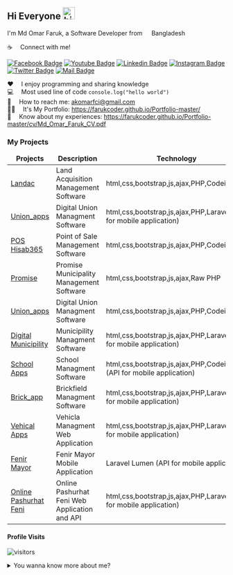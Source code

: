 ## Hi Everyone <img src="https://user-images.githubusercontent.com/1303154/88677602-1635ba80-d120-11ea-84d8-d263ba5fc3c0.gif" width="28px" alt="hi">

I'm Md Omar Faruk, a Software Developer from <img src="https://image.flaticon.com/icons/svg/323/323299.svg" width="13"/> Bangladesh

:coffee: &emsp;Connect with me!

[![Facebook Badge](https://img.shields.io/badge/Facebook-1877F2?style=for-the-badge&logo=facebook&logoColor=white)](https://www.facebook.com/omarfaruk9345/) [![Youtube Badge](https://img.shields.io/badge/YouTube-FF0000?style=for-the-badge&logo=youtube&logoColor=white)](https://www.youtube.com/c/MdOmarFaruk45) [![Linkedin Badge](https://img.shields.io/badge/LinkedIn-0077B5?style=for-the-badge&logo=linkedin&logoColor=white)](https://www.linkedin.com/in/omarfaruk9345/) [![Instagram Badge](https://img.shields.io/badge/Instagram-E4405F?style=for-the-badge&logo=instagram&logoColor=white)](https://www.instagram.com/md_omar.faruk/?hl=en) [![Twitter Badge](https://img.shields.io/badge/Twitter-1DA1F2?style=for-the-badge&logo=twitter&logoColor=white)](https://twitter.com/Farukomarfci) [![Mail Badge](https://img.shields.io/badge/Gmail-D14836?style=for-the-badge&logo=gmail&logoColor=white)](mailto:akomarfci@gmail.com)


:hearts: &emsp;I enjoy programming and sharing knowledge <br/>
:computer: &emsp;Most used line of code `console.log("hello world")` <br/>
:e-mail: &emsp;How to reach me: akomarfci@gmail.com<br/>
👨‍💻 &emsp;It's My Portfolio: https://farukcoder.github.io/Portfolio-master/<br/>
📄 &emsp;Know about my experiences: https://farukcoder.github.io/Portfolio-master/cv/Md_Omar_Faruk_CV.pdf<br/>
<!-- 
#### Things I code with

[![SASS Badge](https://img.shields.io/badge/Sass-CC6699?style=for-the-badge&logo=sass&logoColor=white)](#) [![Javascript Badge](https://img.shields.io/badge/-Javascript-F0DB4F?style=for-the-badge&labelColor=black&logo=javascript&logoColor=F0DB4F)](#) [![Typescript Badge](https://img.shields.io/badge/-Typescript-007acc?style=for-the-badge&labelColor=black&logo=typescript&logoColor=007acc)](#) [![React Badge](https://img.shields.io/badge/-React-61DBFB?style=for-the-badge&labelColor=black&logo=react&logoColor=61DBFB)](#) [![Next.js Badge](https://img.shields.io/badge/next.js-000000?style=for-the-badge&logo=nextdotjs&logoColor=white)](#) [![Nodejs Badge](https://img.shields.io/badge/-Nodejs-3C873A?style=for-the-badge&labelColor=black&logo=node.js&logoColor=3C873A)](#) [![Express.js Badge](https://img.shields.io/badge/Express.js-000000?style=for-the-badge&logo=express&logoColor=white)](#) [![MongoDB Badge](https://img.shields.io/badge/MongoDB-4EA94B?style=for-the-badge&logo=mongodb&logoColor=white)](#) [![GraphQL Badge](https://img.shields.io/badge/-GraphQl-e535ab?style=for-the-badge&labelColor=black&logo=node.js&logoColor=e535ab)](#) [![VSCode Badge](https://img.shields.io/badge/Visual_Studio-5C2D91?style=for-the-badge&logo=visual%20studio&logoColor=white)](#) [![Git Badge](https://img.shields.io/badge/Git-F05032?style=for-the-badge&logo=git&logoColor=white)](#) -->


### My Projects

<table>
  <thead align="center">
    <tr border: none;>
      <td><b>Projects</b></td>
      <td><b>Description</b></td>
      <td><b>Technology</b></td>
      <td><b>Responses</b></td>
    </tr>
  </thead>
  <tbody>
     <tr>
      <td><a href="https://landac.lggazipur.com/" target="_blank">Landac</a></td>
      <td>Land Acquisition Management Software</td>
      <td>html,css,bootstrap,js,ajax,PHP,Codeignetor </td>
      <td>1 Organization(Gazipur District)</td>
    </tr>
    <tr>
      <td><a href="http://upsebafeni.com/" target="_blank">Union_apps</a></td>
      <td>Digital Union Managment Software</td>
      <td>html,css,bootstrap,js,ajax,PHP,Laravel (API for mobile application)</td>
      <td>44 Organization(All Union Feni District)</td>
    </tr>
    <tr>
      <td><a href="https://hisab365.com/" target="_blank">POS Hisab365</a></td>
      <td>Point of Sale Management Software</td>
      <td>html,css,bootstrap,js,ajax,PHP,Codeignetor </td>
      <td>1 Organization(Gazipur District)</td>
    </tr>
    <tr>
      <td><a href="http://promise.gov.bd/" target="_blank">Promise</a></td>
      <td>Promise Municipality Management Software</td>
      <td>html,css,bootstrap,js,ajax,Raw PHP</td>
      <td>330 Organization(in Bangladesh)</td>
    </tr>
    <tr>
      <td><a href="http://comillalg.gov.bd/" target="_blank">Union_apps</a></td>
      <td>Digital Union Managment Software</td>
      <td>html,css,bootstrap,js,ajax,PHP,Codeigniter</td>
      <td>44 Organization(All Union Feni District)</td>
    </tr>
    <tr>
      <td><a href="http://fenipaurashava.gov.bd/" target="_blank">Digital Municipility</a></td>
      <td>Municipility Managment Software</td>
      <td>html,css,bootstrap,js,ajax,PHP,Laravel (API for mobile application)</td>
      <td>8 clients(Fenipaurashava,Madhukhalipaurashava,Dhamraipaurashava,Bhangapourashava,Sirajpourashava)</td>
    </tr>
    <tr>
      <td><a href="http://apps.digiins.net/" target="_blank">School Apps</a></td>
      <td>School Managment Software</td>
      <td>html,css,bootstrap,js,ajax,PHP,Codeigniter (API for mobile application)</td>
      <td>715 clients</td>
    </tr>
    <tr>
      <td><a href="https://www.amarbrick.com/" target="_blank">Brick_app</a></td>
      <td>Brickfield Managment Software</td>
      <td>html,css,bootstrap,js,ajax,PHP,Laravel (API for mobile application)</td>
      <td>1 Organization(chadpurbriks)</td>
    </tr>
    <tr>
      <td><a href="http://vehicleapps.comillalg.gov.bd/" target="_blank">Vehical Apps</a></td>
      <td>Vehicla Managment Web Application</td>
      <td>html,css,bootstrap,js,ajax,PHP,Laravel (API for mobile application)</td>
      <td>1 Organization(fenipaurashava)</td>
    </tr>
    <tr>
      <td><a href="https://play.google.com/store/apps/details?id=bd.gov.fenipaurashava&hl=en&gl=US" target="_blank">Fenir Mayor</a></td>
      <td>Fenir Mayor Mobile Application</td>
      <td>Laravel Lumen (API for mobile application)</td>
      <td>1+ clients</td>
    </tr>
    <tr>
      <td><a href="http://onlinepashurhatfeni.com/" target="_blank">Online Pashurhat Feni</a></td>
      <td>Online Pashurhat Feni Web Application and API</td>
      <td>html,css,bootstrap,js,ajax,PHP,Laravel (API for mobile application)</td>
      <td>1+ clients</td>
    </tr>

  </tbody>
</table>



#### Profile Visits 

![visitors](https://visitor-badge.glitch.me/badge?page_id=Farukcoder.Farukcoder)

<details>
<summary>
  You wanna know more about me?
</summary>

<br >

I love sharing knowledge and putting tutorials, courses and posts together for helping other developers

#### Github Stats

![Farukcoder's github stats](https://github-readme-stats.vercel.app/api?username=farukcoder&count_private=true&theme=tokyonight&hide=contribs,prs)

</details>
